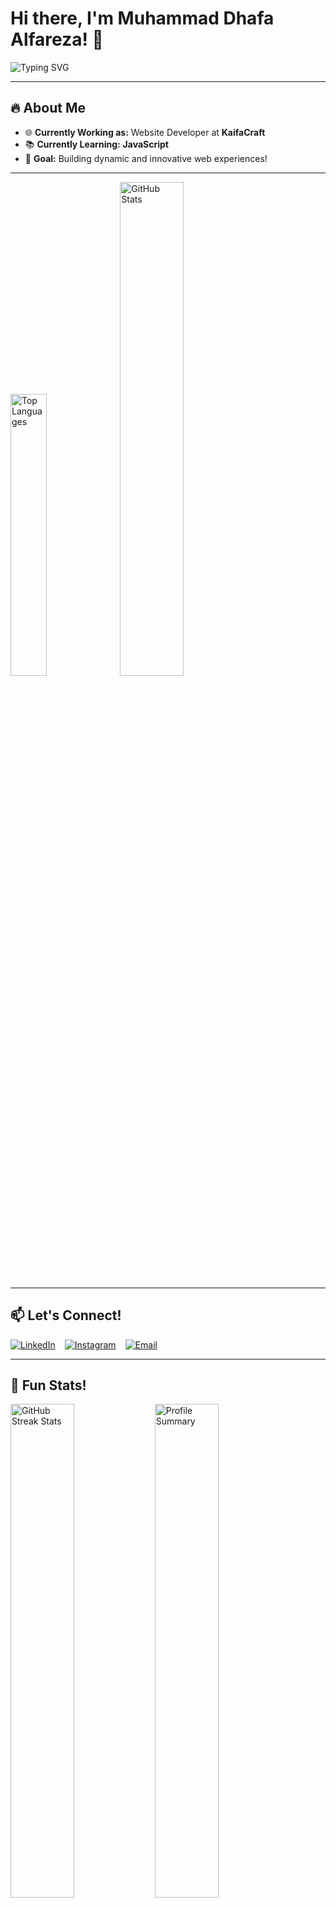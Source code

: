 # Hi there, I'm Muhammad Dhafa Alfareza! 👋  
<div align="start">
  <img src="https://readme-typing-svg.herokuapp.com?font=Fira+Code&size=22&pause=1000&color=1E90FF&width=435&lines=Full-Stack+Developer;Passionate+Learner;Crafting+Elegant+Web+Solutions" alt="Typing SVG" />
</div>

---

## 🔥 About Me  
- 🌐 **Currently Working as:** Website Developer at **KaifaCraft**  
- 📚 **Currently Learning:** **JavaScript**  
- 🎯 **Goal:** Building dynamic and innovative web experiences!  

---

<div align="start">
  <img 
    src="https://github-readme-stats.vercel.app/api/top-langs/?username=Shdhz&layout=compact&hide=html,css,jupyter%20Notebook&langs_count=6&theme=tokyonight" 
    alt="Top Languages" width="34%" 
  />
  <img 
    src="https://github-readme-stats.vercel.app/api?username=Shdhz&show_icons=true&theme=tokyonight" 
    alt="GitHub Stats" width="45%" 
  />
</div>

---

## 📫 Let's Connect!  
<div align="center" style="display: flex; gap: 15px;">
  <a href="https://www.linkedin.com/in/username" target="_blank">
    <img 
      src="https://img.shields.io/badge/LinkedIn-0077B5?style=for-the-badge&logo=linkedin&logoColor=white" 
      alt="LinkedIn" 
    />
  </a>
  <a href="https://instagram.com/username" target="_blank">
    <img 
      src="https://img.shields.io/badge/Instagram-E4405F?style=for-the-badge&logo=instagram&logoColor=white" 
      alt="Instagram" 
    />
  </a>
  <a href="mailto:youremail@example.com" target="_blank">
    <img 
      src="https://img.shields.io/badge/Email-D14836?style=for-the-badge&logo=gmail&logoColor=white" 
      alt="Email" 
    />
  </a>
</div>

---

## 🌟 Fun Stats!  
<div align="start">
  <img 
    src="https://github-readme-streak-stats.herokuapp.com/?user=Shdhz&theme=tokyonight" 
    alt="GitHub Streak Stats" width="45%" 
  />
  <img 
    src="https://github-profile-summary-cards.vercel.app/api/cards/profile-details?username=Shdhz&theme=tokyonight" 
    alt="Profile Summary" width="45%" 
  />
</div>

---

## 💡 Fun Facts  
- 🌟 I enjoy creating elegant web solutions.  
- 🎨 I love adding artistic touches to my projects.  
- 🚀 Let's build something amazing together!

---

<div align="center">
  <img src="https://komarev.com/ghpvc/?username=Shdhz&style=flat-square&color=blue" alt="Profile Views" />
</div>
